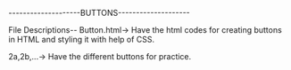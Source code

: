 --------------------BUTTONS--------------------

File Descriptions--
  Button.html-> Have the html codes for creating buttons in HTML and styling it with help of CSS.
  
  2a,2b,...-> Have the different buttons for practice.
